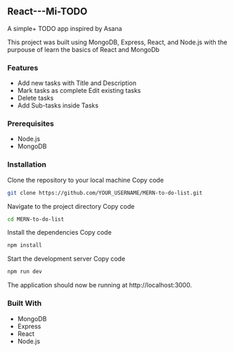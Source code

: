 ## React---Mi-TODO
A simple+ TODO app inspired by Asana

This project was built using MongoDB, Express, React, and Node.js with the purpouse of learn the basics of React and MongoDb

### Features
- Add new tasks with Title and Description
- Mark tasks as complete
Edit existing tasks
- Delete tasks
- Add Sub-tasks inside Tasks

### Prerequisites
- Node.js
- MongoDB

### Installation
Clone the repository to your local machine
Copy code
```bash
git clone https://github.com/YOUR_USERNAME/MERN-to-do-list.git
```
Navigate to the project directory
Copy code
```bash
cd MERN-to-do-list
```
Install the dependencies
Copy code
```bash
npm install
```
Start the development server
Copy code
```bash
npm run dev
```
The application should now be running at http://localhost:3000.

### Built With
- MongoDB
- Express
- React
- Node.js
